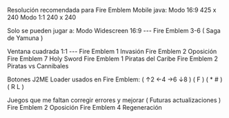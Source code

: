 Resolución recomendada para
Fire Emblem Mobile java:
Modo 16:9 425 x 240
Modo 1:1  240 x 240

Solo se pueden jugar a:
Modo Widescreen 16:9 ---
Fire Emblem 3-6 ( Saga de Yamuna )

Ventana cuadrada 1:1 ---
Fire Emblem 1 Invasión
Fire Emblem 2 Oposición
Fire Emblem 7 Holy Sword
Fire Emblem 1 Piratas del Caribe
Fire Emblem 2 Piratas vs Cannibales

Botones J2ME Loader usados en Fire Emblem:
( ↑2 ←4 →6 ↓8 ) ( F ) ( * # ) ( R L )

Juegos que me faltan corregir errores y mejorar
( Futuras actualizaciones )
Fire Emblem 2 Oposición
Fire Emblem 4 Regeneración
